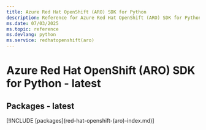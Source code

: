 ```yaml
---
title: Azure Red Hat OpenShift (ARO) SDK for Python
description: Reference for Azure Red Hat OpenShift (ARO) SDK for Python
ms.date: 07/03/2025
ms.topic: reference
ms.devlang: python
ms.service: redhatopenshift(aro)
---
```

# Azure Red Hat OpenShift (ARO) SDK for Python - latest
## Packages - latest
[!INCLUDE [packages](red-hat-openshift-(aro\)-index.md)]